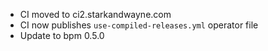 * CI moved to ci2.starkandwayne.com
* CI now publishes `use-compiled-releases.yml` operator file
* Update to bpm 0.5.0
